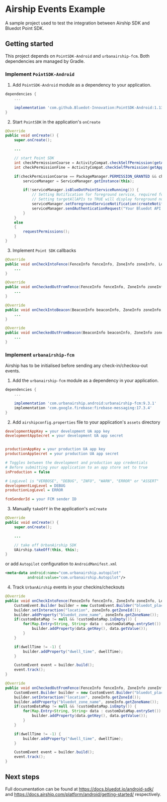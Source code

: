 # Airship Events Example

A sample project used to test the integration between Airship SDK and Bluedot Point SDK.

## Getting started

This project depends on `PointSDK-Android` and `urbanairship-fcm`. Both dependencies are managed by Gradle.

### Implement `PointSDK-Android`

1. Add `PointSDK-Android` module as a dependency to your application.

```gradle
dependencies {
    ...

    implementation 'com.github.Bluedot-Innovation:PointSDK-Android:1.13.3'
}
```

2. Start `PointSDK` in the application's `onCreate`

```java
@Override
public void onCreate() {
    super.onCreate();

    ...

    // start Point SDK
    int checkPermissionCoarse = ActivityCompat.checkSelfPermission(getApplicationContext(), Manifest.permission.ACCESS_COARSE_LOCATION);
    int checkPermissionFine = ActivityCompat.checkSelfPermission(getApplicationContext(), Manifest.permission.ACCESS_FINE_LOCATION);

    if(checkPermissionCoarse == PackageManager.PERMISSION_GRANTED && checkPermissionFine == PackageManager.PERMISSION_GRANTED) {
        serviceManager = ServiceManager.getInstance(this);

        if(!serviceManager.isBlueDotPointServiceRunning()) {
            // Setting Notification for foreground service, required for Android Oreo and above.
            // Setting targetAllAPIs to TRUE will display foreground notification for Android versions lower than Oreo
            serviceManager.setForegroundServiceNotification(createNotification(), false);
            serviceManager.sendAuthenticationRequest("Your Bluedot API key", this, false);
        }
    }
    else
    {
        requestPermissions();
    }
}
```

3. Implement `Point SDK` callbacks

```java
@Override
public void onCheckIntoFence(FenceInfo fenceInfo, ZoneInfo zoneInfo, LocationInfolocationInfo, Map<String, String> customDataMap, boolean b) {
    ...
}

@Override
public void onCheckedOutFromFence(FenceInfo fenceInfo, ZoneInfo zoneInfo, int dwellTime,Map<String, String> customDataMap) {
    ...
}

@Override
public void onCheckIntoBeacon(BeaconInfo beaconInfo, ZoneInfo zoneInfo, LocationInfolocationInfo, Proximity proximity, Map<String, String> customDataMap, boolean b) {
    ...
}

@Override
public void onCheckedOutFromBeacon(BeaconInfo beaconInfo, ZoneInfo zoneInfo, int dwellTime,Map<String, String> customDataMap) {
    ...
}
```

### Implement `urbanairship-fcm`

Airship has to be initialised before sending any check-in/checkou-out events.

1. Add the `urbanairship-fcm` module as a dependency in your application.

```gradle
dependencies {
    ...

    implementation 'com.urbanairship.android:urbanairship-fcm:9.3.1'
    implementation 'com.google.firebase:firebase-messaging:17.3.4'
}
```

2. Add `airshipconfig.properties` file to your application's `assets` directory

```ini
developmentAppKey = your development UA app key 
developmentAppSecret = your development UA app secret


productionAppKey = your production UA app key
productionAppSecret = your production UA app secret

# Toggles between the development and production app credentials
# Before submitting your application to an app store set to true
inProduction = false

# LogLevel is "VERBOSE", "DEBUG", "INFO", "WARN", "ERROR" or "ASSERT"
developmentLogLevel = DEBUG
productionLogLevel = ERROR

fcmSenderId = your FCM sender ID
```

3. Manually `takeOff` in the application's `onCreate`

```java
@Override
public void onCreate() {
    super.onCreate();

    ...

    // take off UrbanAirship SDK
    UAirship.takeOff(this, this);
}
```

or add `Autopilot` configuration to `AndroidManifest.xml`

```xml
<meta-data android:name="com.urbanairship.autopilot"
          android:value="com.urbanairship.Autopilot"/>
```

4. Track `UrbanAirship` events in your checkins/checkouts

```java
@Override
public void onCheckIntoFence(FenceInfo fenceInfo, ZoneInfo zoneInfo, LocationInfo locationInfo, Map<String, String> customDataMap, boolean b) {
    CustomEvent.Builder builder = new CustomEvent.Builder("bluedot_place_entered");
    builder.setInteraction("location", zoneInfo.getZoneId());
    builder.addProperty("bluedot_zone_name", zoneInfo.getZoneName());
    if(customDataMap != null && !customDataMap.isEmpty()) {
        for(Map.Entry<String, String> data : customDataMap.entrySet()) {
            builder.addProperty(data.getKey(), data.getValue());
        }
    }

    if(dwellTime != -1) {
        builder.addProperty("dwell_time", dwellTime);
    }

    CustomEvent event = builder.build();
    event.track();
}

@Override
public void onCheckedOutFromFence(FenceInfo fenceInfo, ZoneInfo zoneInfo, int dwellTime, Map<String, String> customDataMap) { {
    CustomEvent.Builder builder = new CustomEvent.Builder("bluedot_place_exited");
    builder.setInteraction("location", zoneInfo.getZoneId());
    builder.addProperty("bluedot_zone_name", zoneInfo.getZoneName());
    if(customDataMap != null && !customDataMap.isEmpty()) {
        for(Map.Entry<String, String> data : customDataMap.entrySet()) {
            builder.addProperty(data.getKey(), data.getValue());
        }
    }

    if(dwellTime != -1) {
        builder.addProperty("dwell_time", dwellTime);
    }

    CustomEvent event = builder.build();
    event.track();
}
```

## Next steps
Full documentation can be found at https://docs.bluedot.io/android-sdk/ and https://docs.airship.com/platform/android/getting-started/ respectively.